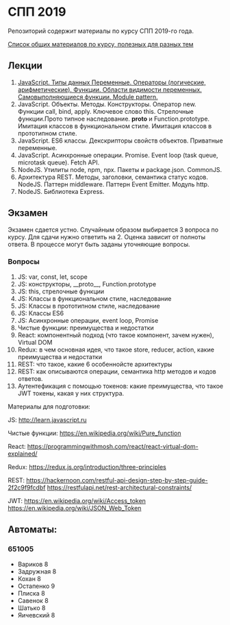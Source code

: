 ﻿# СПП 2019

Репозиторий содержит материалы по курсу СПП 2019-го года.

[Список общих материалов по курсу, полезных для разных тем](./books.md)

## Лекции
1. [JavaScript. Типы данных Переменные. Операторы (логические, арифметические). Функции. Области видимости переменных. Самовыполняющиеся функции. Module pattern.](./lecture1.md)
2. JavaScript. Объекты. Методы. Конструкторы. Оператор new. Функции call, bind, apply. Ключевое слово this. Стрелочные функции.Прото типное наследование. __proto__ и Function.prototype. Имитация классов в функциональном стиле. Имитация классов в прототипном стиле.
3. JavaScript. ES6 классы. Декскрипторы свойств объектов. Приватные переменные.
4. JavaScript. Асинхронные операции. Promise. Event loop (task queue, microtask queue). Fetch API.
5. NodeJS. Утилиты node, npm, npx. Пакеты и package.json. CommonJS. 
6. Архитектура REST. Методы, заголовки, семантика статус кодов. NodeJS. Паттерн middleware. Паттерн Event Emitter. Модуль http.
7. NodeJS. Библиотека Express.

## Экзамен
Экзамен сдается устно. Случайным образом выбирается 3 вопроса по курсу. Для сдачи нужно ответить на 2. Оценка зависит от полноты ответа. В процессе могут быть заданы уточняющие вопросы.

### Вопросы
1. JS: var, const, let, scope
2. JS: конструкторы, \_\_proto\_\_, Function.prototype
3. JS: this, стрелочные функции
4. JS: Классы в функциональном стиле, наследование
5. JS: Классы в прототипном стиле, наследование
6. JS: Классы ES6
7. JS: Асинхронные операции, event loop, Promise
8. Чистые функции: преимущества и недостатки
9. React: компонентный подход (что такое компонент, зачем нужен), Virtual DOM
10. Redux: в чем основная идея, что такое store, reducer, action, какие преимущества и недостатки
11. REST: что такое, какие 6 особеннойсте архитектуры
12. REST: как описываются операции, семантика http методов и кодов ответов.
13. Аутентефикация с помощью токенов: какие преимущества, что такое JWT токены, какая у них структура.

Материалы для подготовки:

JS: http://learn.javascript.ru

Чистые функции: https://en.wikipedia.org/wiki/Pure_function

React: https://programmingwithmosh.com/react/react-virtual-dom-explained/

Redux: https://redux.js.org/introduction/three-principles

REST: 
https://hackernoon.com/restful-api-design-step-by-step-guide-2f2c9f9fcdbf
https://restfulapi.net/rest-architectural-constraints/

JWT:
https://en.wikipedia.org/wiki/Access_token
https://en.wikipedia.org/wiki/JSON_Web_Token

## Автоматы:
### 651005

* Вариков 8
* Задружная 8
* Кохан 8
* Остапенко 9
* Плиска 8
* Савенок 8
* Шатько 8
* Яичевский 8 